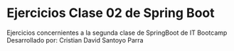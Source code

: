# Ejercicios Clase 02 de Spring Boot

Ejercicios concernientes a la segunda clase de SpringBoot de IT Bootcamp
Desarrollado por: Cristian David Santoyo Parra